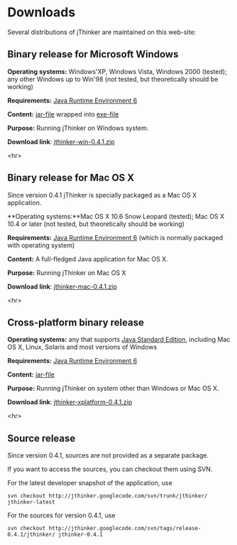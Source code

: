 # Downloads #

Several distributions of jThinker are maintained on this web-site:

## Binary release for Microsoft Windows ##
**Operating systems:** Windows'XP, Windows Vista, Windows 2000 (tested); any other Windows up to Win'98 (not tested, but theoretically should be working)

**Requirements:** [Java Runtime Environment 6](http://java.sun.com/javase/downloads/index.jsp)

**Content:** [jar-file](http://en.wikipedia.org/wiki/JAR_(file_format)) wrapped into [exe-file](http://en.wikipedia.org/wiki/EXE)

**Purpose:** Running jThinker on Windows system.

**Download link**: [jthinker-win-0.4.1.zip](http://jthinker.googlecode.com/files/jthinker-win-0.4.1.zip)



&lt;hr&gt;



## Binary release for Mac OS X ##
Since version 0.4.1 jThinker is specially packaged as a Mac OS X application.

**Operating systems:**Mac OS X 10.6 Snow Leopard (tested); Mac OS X 10.4 or later (not tested, but theoretically should be working)

**Requirements:** [Java Runtime Environment 6](http://java.sun.com/javase/downloads/index.jsp) (which is
normally packaged with operating system)

**Content:** A full-fledged Java application for Mac OS X.

**Purpose:** Running jThinker on Mac OS X

**Download link**: [jthinker-mac-0.4.1.zip](http://jthinker.googlecode.com/files/jthinker-mac-0.4.1.zip)



&lt;hr&gt;



## Cross-platform binary release ##
**Operating systems:** any that supports [Java Standard Edition](http://en.wikipedia.org/wiki/Java_SE), including Mac OS X, Linux, Solaris and most versions of Windows

**Requirements:** [Java Runtime Environment 6](http://java.sun.com/javase/downloads/index.jsp)

**Content:** [jar-file](http://en.wikipedia.org/wiki/JAR_(file_format))

**Purpose:** Running jThinker on system other than Windows or Mac OS X.

**Download link**: [jthinker-xplatform-0.4.1.zip](http://jthinker.googlecode.com/files/jthinker-xplatform-0.4.1.zip)



&lt;hr&gt;



## Source release ##
Since version 0.4.1, sources are not provided as a separate package.

If you want to access the sources, you can checkout them using SVN.

For the latest developer snapshot of the application, use
```
svn checkout http://jthinker.googlecode.com/svn/trunk/jthinker/ jthinker-latest
```

For the sources for version 0.4.1, use
```
svn checkout http://jthinker.googlecode.com/svn/tags/release-0.4.1/jthinker/ jthinker-0.4.1
```

